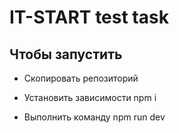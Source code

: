 # IT-START test task

## Чтобы запустить

- Скопировать репозиторий

- Установить зависимости npm i

- Выполнить команду npm run dev
